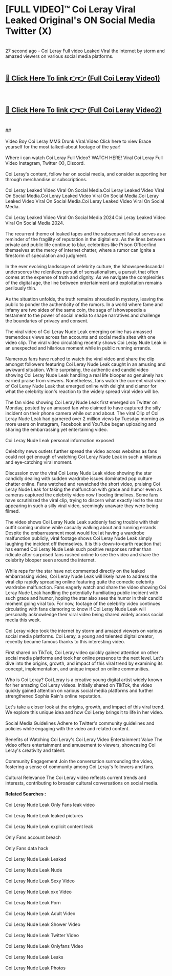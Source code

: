 # [FULL VIDEO]™ Coi Leray Viral Leaked Original's ON Social Media Twitter (X) <br>
<br>
27 second ago - Coi Leray Full video Leaked Viral the internet by storm and amazed viewers on various social media platforms.<br>

 <br>

##  <a href="https://play.123hd.live?title=Full Coi_Leray&ref=git">🔴 Click Here To link 👉👉 (Full Coi Leray Video1)</a><br>
  <br>

##  <a href="https://play.123hd.live?title=Full Coi_Leray&ref=git">🔴 Click Here To link 👉👉 (Full Coi Leray Video2)</a><br>
  <br>
  ##


  <br>

  <br>
Video Boy Coi Leray MMS Drunk Viral.Video Click here to view Brace yourself for the most talked-about footage of the year!
<br><br>
Where i can watch Coi Leray Full Video? WATCH HERE! Viral Coi Leray Full Video Instagram, Twitter (X), Discord.
<br><br>
Coi Leray's content, follow her on social media, and consider supporting her through merchandise or subscriptions.
<br><br>
Coi Leray Leaked Video Viral On Social Media.Coi Leray Leaked Video Viral On Social Media.Coi Leray Leaked Video Viral On Social Media.Coi Leray Leaked Video Viral On Social Media.Coi Leray Leaked Video Viral On Social Media.
<br><br>
Coi Leray Leaked Video Viral On Social Media 2024.Coi Leray Leaked Video Viral On Social Media 2024.
<br><br>
The recurrent theme of leaked tapes and the subsequent fallout serves as a reminder of the fragility of reputation in the digital era. As the lines between private and public life continue to blur, celebrities like Prison Officerfind themselves at the mercy of internet chatter, where a rumor can ignite a firestorm of speculation and judgment.
<br><br>
In the ever evolving landscape of celebrity culture, the Ishowspeedscandal underscores the relentless pursuit of sensationalism, a pursuit that often comes at the expense of truth and dignity. As we navigate the complexities of the digital age, the line between entertainment and exploitation remains perilously thin.
<br><br>
As the situation unfolds, the truth remains shrouded in mystery, leaving the public to ponder the authenticity of the rumors. In a world where fame and infamy are two sides of the same coin, the saga of Ishowspeedis a testament to the power of social media to shape narratives and challenge the boundaries of privacy and consent.
<br><br>
The viral video of Coi Leray Nude Leak emerging online has amassed tremendous views across fan accounts and social media sites with one video clip. The viral video circulating recently shows Coi Leray Nude Leak in an unexpected and hilarious moment while in public running errands.
<br><br>
Numerous fans have rushed to watch the viral video and share the clip amongst followers featuring Coi Leray Nude Leak caught in an amusing and awkward situation. While surprising, the authentic and candid video showing Coi Leray Nude Leak handling a real life blooper so genuinely has earned praise from viewers. Nonetheless, fans watch the current viral video of Coi Leray Nude Leak that emerged online with delight and clamor for what the celebrity icon's reaction to the widely spread viral video will be.
<br><br>
The fan video showing Coi Leray Nude Leak first emerged on Twitter on Monday, posted by an amused fan who claimed to have captured the silly incident on their phone camera while out and about. The viral Clip of Coi Leray Nude Leak had garnered over 2 million views by Tuesday morning as more users on Instagram, Facebook and YouTube began uploading and sharing the embarrassing yet entertaining video.
<br><br>
Coi Leray Nude Leak personal information exposed
<br><br>
Celebrity news outlets further spread the video across websites as fans could not get enough of watching Coi Leray Nude Leak in such a hilarious and eye-catching viral moment.
<br><br>
Discussion over the viral Coi Leray Nude Leak video showing the star candidly dealing with sudden wardrobe issues dominated pop culture chatter online. Fans watched and rewatched the short video, praising Coi Leray Nude Leak for taking the malfunction with grace and humor even as cameras captured the celebrity video now flooding timelines. Some fans have scrutinized the viral clip, trying to discern what exactly led to the star appearing in such a silly viral video, seemingly unaware they were being filmed.
<br><br>
The video shows Coi Leray Nude Leak suddenly facing trouble with their outfit coming undone while casually walking about and running errands. Despite the embarrassment most would feel at having a wardrobe malfunction publicly, viral footage shows Coi Leray Nude Leak simply laughing the incident off themselves. It is this down-to-earth reaction that has earned Coi Leray Nude Leak such positive responses rather than ridicule after surprised fans rushed online to see the video and share the celebrity blooper seen around the internet.
<br><br>
While reps for the star have not commented directly on the leaked embarrassing video, Coi Leray Nude Leak will likely have to address the viral clip rapidly spreading online featuring quite the comedic celebrity wardrobe malfunction. Fans eagerly watch and share the video showing Coi Leray Nude Leak handling the potentially humiliating public incident with such grace and humor, hoping the star also sees the humor in their candid moment going viral too. For now, footage of the celebrity video continues circulating with fans clamoring to know if Coi Leray Nude Leak will personally acknowledge their viral video being shared widely across social media this week.
<br><br>
Coi Leray video took the internet by storm and amazed viewers on various social media platforms. Coi Leray, a young and talented digital creator, recently became famous thanks to this interesting video.
<br><br>
First shared on TikTok, Coi Leray video quickly gained attention on other social media platforms and took her online presence to the next level. Let's dive into the origins, growth, and impact of this viral trend by examining its concept, implementation, and unique impact on online communities.
<br><br>
Who is Coi Leray? Coi Leray is a creative young digital artist widely known for her amazing Coi Leray videos. Initially shared on TikTok, the video quickly gained attention on various social media platforms and further strengthened Sophia Rain's online reputation.
<br><br>
Let's take a closer look at the origins, growth, and impact of this viral trend. We explore this unique idea and how Coi Leray brings it to life in her video.
<br><br>
Social Media Guidelines Adhere to Twitter's community guidelines and policies while engaging with the video and related content.
<br><br>
Benefits of Watching Coi Leray's Coi Leray Video Entertainment Value The video offers entertainment and amusement to viewers, showcasing Coi Leray's creativity and talent.
<br><br>
Community Engagement Join the conversation surrounding the video, fostering a sense of community among Coi Leray's followers and fans.
<br><br>
Cultural Relevance The Coi Leray video reflects current trends and interests, contributing to broader cultural conversations on social media.
<br><br>
<strong>Related Searches :</strong>
<br><br>
Coi Leray Nude Leak Only Fans leak video
<br><br>
Coi Leray Nude Leak leaked pictures
<br><br>
Coi Leray Nude Leak explicit content leak
<br><br>
Only Fans account breach
<br><br>
Only Fans data hack
<br><br>
Coi Leray Nude Leak Leaked
<br><br>
Coi Leray Nude Leak Nude
<br><br>
Coi Leray Nude Leak Sexy Video
<br><br>
Coi Leray Nude Leak xxx Video
<br><br>
Coi Leray Nude Leak Porn
<br><br>
Coi Leray Nude Leak Adult Video
<br><br>
Coi Leray Nude Leak Shower Video
<br><br>
Coi Leray Nude Leak Twitter Video
<br><br>
Coi Leray Nude Leak Onlyfans Video
<br><br>
Coi Leray Nude Leak Leaks
<br><br>
Coi Leray Nude Leak Photos